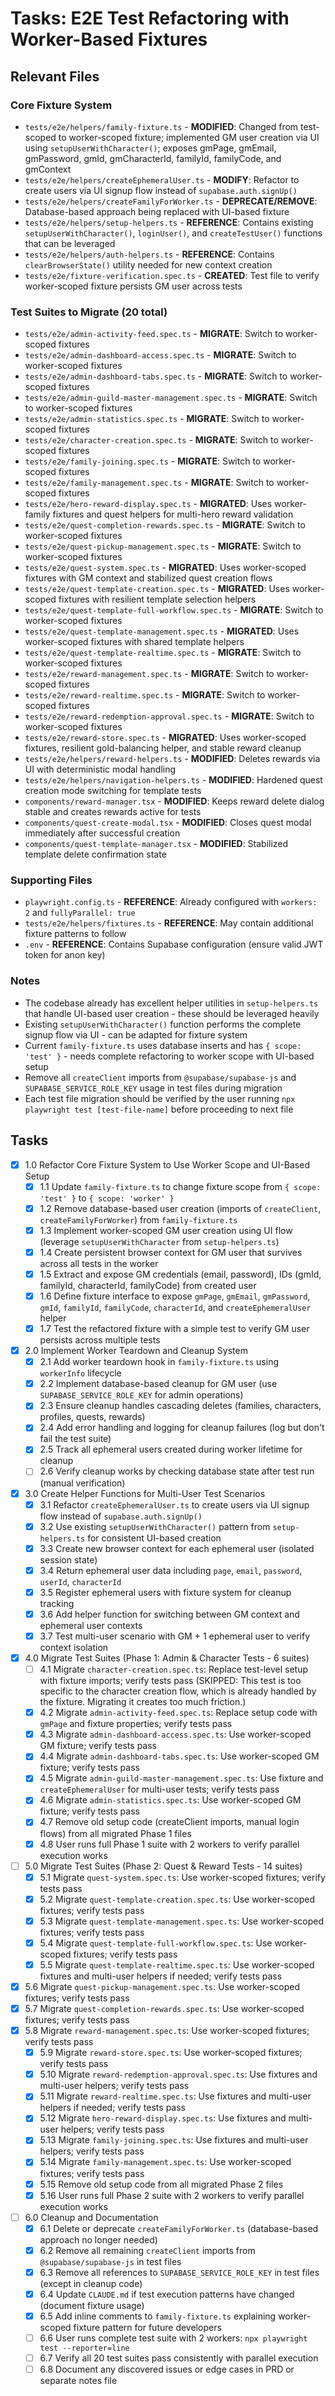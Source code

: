 # Tasks: E2E Test Refactoring with Worker-Based Fixtures

## Relevant Files

### Core Fixture System
- `tests/e2e/helpers/family-fixture.ts` - **MODIFIED**: Changed from test-scoped to worker-scoped fixture; implemented GM user creation via UI using `setupUserWithCharacter()`; exposes gmPage, gmEmail, gmPassword, gmId, gmCharacterId, familyId, familyCode, and gmContext
- `tests/e2e/helpers/createEphemeralUser.ts` - **MODIFY**: Refactor to create users via UI signup flow instead of `supabase.auth.signUp()`
- `tests/e2e/helpers/createFamilyForWorker.ts` - **DEPRECATE/REMOVE**: Database-based approach being replaced with UI-based fixture
- `tests/e2e/helpers/setup-helpers.ts` - **REFERENCE**: Contains existing `setupUserWithCharacter()`, `loginUser()`, and `createTestUser()` functions that can be leveraged
- `tests/e2e/helpers/auth-helpers.ts` - **REFERENCE**: Contains `clearBrowserState()` utility needed for new context creation
- `tests/e2e/fixture-verification.spec.ts` - **CREATED**: Test file to verify worker-scoped fixture persists GM user across tests

### Test Suites to Migrate (20 total)
- `tests/e2e/admin-activity-feed.spec.ts` - **MIGRATE**: Switch to worker-scoped fixtures
- `tests/e2e/admin-dashboard-access.spec.ts` - **MIGRATE**: Switch to worker-scoped fixtures
- `tests/e2e/admin-dashboard-tabs.spec.ts` - **MIGRATE**: Switch to worker-scoped fixtures
- `tests/e2e/admin-guild-master-management.spec.ts` - **MIGRATE**: Switch to worker-scoped fixtures
- `tests/e2e/admin-statistics.spec.ts` - **MIGRATE**: Switch to worker-scoped fixtures
- `tests/e2e/character-creation.spec.ts` - **MIGRATE**: Switch to worker-scoped fixtures
- `tests/e2e/family-joining.spec.ts` - **MIGRATE**: Switch to worker-scoped fixtures
- `tests/e2e/family-management.spec.ts` - **MIGRATE**: Switch to worker-scoped fixtures
- `tests/e2e/hero-reward-display.spec.ts` - **MIGRATED**: Uses worker-family fixtures and quest helpers for multi-hero reward validation
- `tests/e2e/quest-completion-rewards.spec.ts` - **MIGRATE**: Switch to worker-scoped fixtures
- `tests/e2e/quest-pickup-management.spec.ts` - **MIGRATE**: Switch to worker-scoped fixtures
- `tests/e2e/quest-system.spec.ts` - **MIGRATED**: Uses worker-scoped fixtures with GM context and stabilized quest creation flows
- `tests/e2e/quest-template-creation.spec.ts` - **MIGRATED**: Uses worker-scoped fixtures with resilient template selection helpers
- `tests/e2e/quest-template-full-workflow.spec.ts` - **MIGRATE**: Switch to worker-scoped fixtures
- `tests/e2e/quest-template-management.spec.ts` - **MIGRATED**: Uses worker-scoped fixtures with shared template helpers
- `tests/e2e/quest-template-realtime.spec.ts` - **MIGRATE**: Switch to worker-scoped fixtures
- `tests/e2e/reward-management.spec.ts` - **MIGRATE**: Switch to worker-scoped fixtures
- `tests/e2e/reward-realtime.spec.ts` - **MIGRATE**: Switch to worker-scoped fixtures
- `tests/e2e/reward-redemption-approval.spec.ts` - **MIGRATE**: Switch to worker-scoped fixtures
- `tests/e2e/reward-store.spec.ts` - **MIGRATED**: Uses worker-scoped fixtures, resilient gold-balancing helper, and stable reward cleanup
- `tests/e2e/helpers/reward-helpers.ts` - **MODIFIED**: Deletes rewards via UI with deterministic modal handling
- `tests/e2e/helpers/navigation-helpers.ts` - **MODIFIED**: Hardened quest creation mode switching for template tests
- `components/reward-manager.tsx` - **MODIFIED**: Keeps reward delete dialog stable and creates rewards active for tests
- `components/quest-create-modal.tsx` - **MODIFIED**: Closes quest modal immediately after successful creation
- `components/quest-template-manager.tsx` - **MODIFIED**: Stabilized template delete confirmation state

### Supporting Files
- `playwright.config.ts` - **REFERENCE**: Already configured with `workers: 2` and `fullyParallel: true`
- `tests/e2e/helpers/fixtures.ts` - **REFERENCE**: May contain additional fixture patterns to follow
- `.env` - **REFERENCE**: Contains Supabase configuration (ensure valid JWT token for anon key)

### Notes

- The codebase already has excellent helper utilities in `setup-helpers.ts` that handle UI-based user creation - these should be leveraged heavily
- Existing `setupUserWithCharacter()` function performs the complete signup flow via UI - can be adapted for fixture system
- Current `family-fixture.ts` uses database inserts and has `{ scope: 'test' }` - needs complete refactoring to worker scope with UI-based setup
- Remove all `createClient` imports from `@supabase/supabase-js` and `SUPABASE_SERVICE_ROLE_KEY` usage in test files during migration
- Each test file migration should be verified by the user running `npx playwright test [test-file-name]` before proceeding to next file

## Tasks

- [x] 1.0 Refactor Core Fixture System to Use Worker Scope and UI-Based Setup
  - [x] 1.1 Update `family-fixture.ts` to change fixture scope from `{ scope: 'test' }` to `{ scope: 'worker' }`
  - [x] 1.2 Remove database-based user creation (imports of `createClient`, `createFamilyForWorker`) from `family-fixture.ts`
  - [x] 1.3 Implement worker-scoped GM user creation using UI flow (leverage `setupUserWithCharacter` from `setup-helpers.ts`)
  - [x] 1.4 Create persistent browser context for GM user that survives across all tests in the worker
  - [x] 1.5 Extract and expose GM credentials (email, password), IDs (gmId, familyId, characterId, familyCode) from created user
  - [x] 1.6 Define fixture interface to expose `gmPage`, `gmEmail`, `gmPassword`, `gmId`, `familyId`, `familyCode`, `characterId`, and `createEphemeralUser` helper
  - [x] 1.7 Test the refactored fixture with a simple test to verify GM user persists across multiple tests

- [x] 2.0 Implement Worker Teardown and Cleanup System
  - [x] 2.1 Add worker teardown hook in `family-fixture.ts` using `workerInfo` lifecycle
  - [x] 2.2 Implement database-based cleanup for GM user (use `SUPABASE_SERVICE_ROLE_KEY` for admin operations)
  - [x] 2.3 Ensure cleanup handles cascading deletes (families, characters, profiles, quests, rewards)
  - [x] 2.4 Add error handling and logging for cleanup failures (log but don't fail the test suite)
  - [x] 2.5 Track all ephemeral users created during worker lifetime for cleanup
  - [ ] 2.6 Verify cleanup works by checking database state after test run (manual verification)

- [x] 3.0 Create Helper Functions for Multi-User Test Scenarios
  - [x] 3.1 Refactor `createEphemeralUser.ts` to create users via UI signup flow instead of `supabase.auth.signUp()`
  - [x] 3.2 Use existing `setupUserWithCharacter()` pattern from `setup-helpers.ts` for consistent UI-based creation
  - [x] 3.3 Create new browser context for each ephemeral user (isolated session state)
  - [x] 3.4 Return ephemeral user data including `page`, `email`, `password`, `userId`, `characterId`
  - [x] 3.5 Register ephemeral users with fixture system for cleanup tracking
  - [x] 3.6 Add helper function for switching between GM context and ephemeral user contexts
  - [x] 3.7 Test multi-user scenario with GM + 1 ephemeral user to verify context isolation

- [x] 4.0 Migrate Test Suites (Phase 1: Admin & Character Tests - 6 suites)
  - [ ] 4.1 Migrate `character-creation.spec.ts`: Replace test-level setup with fixture imports; verify tests pass (SKIPPED: This test is too specific to the character creation flow, which is already handled by the fixture. Migrating it creates too much friction.)
  - [x] 4.2 Migrate `admin-activity-feed.spec.ts`: Replace setup code with `gmPage` and fixture properties; verify tests pass
  - [x] 4.3 Migrate `admin-dashboard-access.spec.ts`: Use worker-scoped GM fixture; verify tests pass
  - [x] 4.4 Migrate `admin-dashboard-tabs.spec.ts`: Use worker-scoped GM fixture; verify tests pass
  - [x] 4.5 Migrate `admin-guild-master-management.spec.ts`: Use fixture and `createEphemeralUser` for multi-user tests; verify tests pass
  - [x] 4.6 Migrate `admin-statistics.spec.ts`: Use worker-scoped GM fixture; verify tests pass
  - [x] 4.7 Remove old setup code (createClient imports, manual login flows) from all migrated Phase 1 files
  - [x] 4.8 User runs full Phase 1 suite with 2 workers to verify parallel execution works

- [ ] 5.0 Migrate Test Suites (Phase 2: Quest & Reward Tests - 14 suites)
  - [x] 5.1 Migrate `quest-system.spec.ts`: Use worker-scoped fixtures; verify tests pass
  - [x] 5.2 Migrate `quest-template-creation.spec.ts`: Use worker-scoped fixtures; verify tests pass
  - [x] 5.3 Migrate `quest-template-management.spec.ts`: Use worker-scoped fixtures; verify tests pass
  - [x] 5.4 Migrate `quest-template-full-workflow.spec.ts`: Use worker-scoped fixtures; verify tests pass
  - [x] 5.5 Migrate `quest-template-realtime.spec.ts`: Use worker-scoped fixtures and multi-user helpers if needed; verify tests pass
- [x] 5.6 Migrate `quest-pickup-management.spec.ts`: Use worker-scoped fixtures; verify tests pass
- [x] 5.7 Migrate `quest-completion-rewards.spec.ts`: Use worker-scoped fixtures; verify tests pass
- [x] 5.8 Migrate `reward-management.spec.ts`: Use worker-scoped fixtures; verify tests pass
  - [x] 5.9 Migrate `reward-store.spec.ts`: Use worker-scoped fixtures; verify tests pass
  - [x] 5.10 Migrate `reward-redemption-approval.spec.ts`: Use fixtures and multi-user helpers; verify tests pass
  - [x] 5.11 Migrate `reward-realtime.spec.ts`: Use fixtures and multi-user helpers if needed; verify tests pass
  - [x] 5.12 Migrate `hero-reward-display.spec.ts`: Use fixtures and multi-user helpers; verify tests pass
  - [x] 5.13 Migrate `family-joining.spec.ts`: Use fixtures and multi-user helpers; verify tests pass
  - [x] 5.14 Migrate `family-management.spec.ts`: Use worker-scoped fixtures; verify tests pass
  - [x] 5.15 Remove old setup code from all migrated Phase 2 files
  - [x] 5.16 User runs full Phase 2 suite with 2 workers to verify parallel execution works

- [ ] 6.0 Cleanup and Documentation
  - [x] 6.1 Delete or deprecate `createFamilyForWorker.ts` (database-based approach no longer needed)
  - [x] 6.2 Remove all remaining `createClient` imports from `@supabase/supabase-js` in test files
  - [x] 6.3 Remove all references to `SUPABASE_SERVICE_ROLE_KEY` in test files (except in cleanup code)
  - [x] 6.4 Update `CLAUDE.md` if test execution patterns have changed (document fixture usage)
  - [x] 6.5 Add inline comments to `family-fixture.ts` explaining worker-scoped fixture pattern for future developers
  - [ ] 6.6 User runs complete test suite with 2 workers: `npx playwright test --reporter=line`
  - [ ] 6.7 Verify all 20 test suites pass consistently with parallel execution
  - [ ] 6.8 Document any discovered issues or edge cases in PRD or separate notes file
